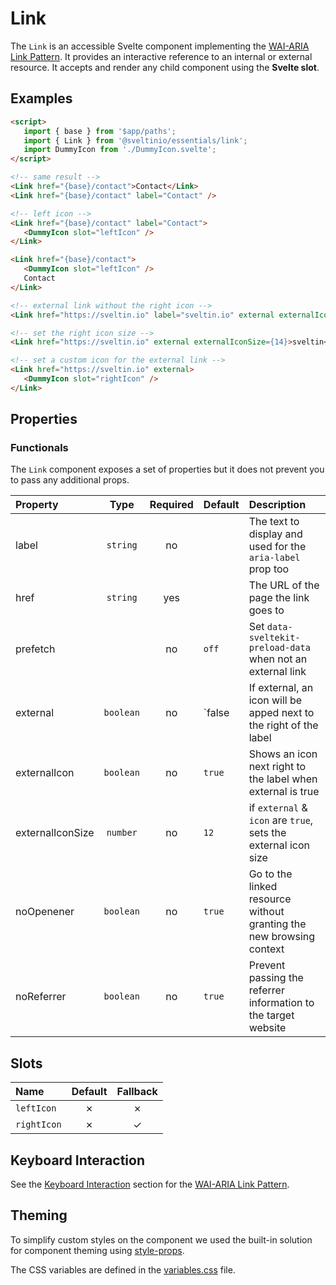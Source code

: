 # Link

The `Link` is an accessible Svelte component implementing the [WAI-ARIA Link Pattern]. It provides an interactive reference to an internal or external resource. It accepts and render any child component using the **Svelte slot**.

## Examples

```html
<script>
   import { base } from '$app/paths';
   import { Link } from '@sveltinio/essentials/link';
   import DummyIcon from './DummyIcon.svelte';
</script>

<!-- same result -->
<Link href="{base}/contact">Contact</Link>
<Link href="{base}/contact" label="Contact" />

<!-- left icon -->
<Link href="{base}/contact" label="Contact">
   <DummyIcon slot="leftIcon" />
</Link>

<Link href="{base}/contact">
   <DummyIcon slot="leftIcon" />
   Contact
</Link>

<!-- external link without the right icon -->
<Link href="https://sveltin.io" label="sveltin.io" external externalIcon={false} />

<!-- set the right icon size -->
<Link href="https://sveltin.io" external externalIconSize={14}>sveltin</Link>

<!-- set a custom icon for the external link -->
<Link href="https://sveltin.io" external>
   <DummyIcon slot="rightIcon" />
</Link>
```

## Properties

### Functionals

The `Link` component exposes a set of properties but it does not prevent you to pass any additional props.

| Property         | Type      | Required | Default  | Description                                                         |
| :--------------- | :-------: | :------: | :------- | :------------------------------------------------------------------ |
| label            | `string`  |    no    |          | The text to display and used for the `aria-label` prop too          |
| href             | `string`  |   yes    |          | The URL of the page the link goes to                                |
| prefetch         |           |    no    | `off`    | Set `data-sveltekit-preload-data` when not an external link         |
| external         | `boolean` |    no    | `false   | If external, an icon will be apped next to the right of the label   |
| externalIcon     | `boolean` |    no    | `true`   | Shows an icon next right to the label when external is true         |
| externalIconSize | `number`  |    no    | `12`     | if `external` & `icon` are `true`, sets the external icon size      |
| noOpenener       | `boolean` |    no    | `true`   | Go to the linked resource without granting the new browsing context |
| noReferrer       | `boolean` |    no    | `true`   | Prevent passing the referrer information to the target website      |

## Slots

| Name        | Default | Fallback |
| :---------- | :-----: | :------: |
| `leftIcon`  | ✗       |    ✗     |
| `rightIcon` | ✗       |    ✓     |

## Keyboard Interaction

See the [Keyboard Interaction] section for the [WAI-ARIA Link Pattern].

## Theming

To simplify custom styles on the component we used the built-in solution for component theming using [style-props].

The CSS variables are defined in the [variables.css](./variables.css) file.

<!-- Resources -->
[WAI-ARIA Link Pattern]: https://www.w3.org/WAI/ARIA/apg/patterns/link/
[Keyboard Interaction]: https://www.w3.org/WAI/ARIA/apg/patterns/link/#keyboardinteraction
[style-props]: https://svelte.dev/docs#template-syntax-component-directives---style-props
